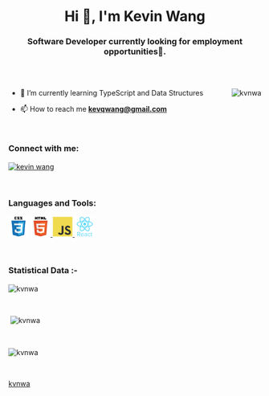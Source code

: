 <h1 align="center">Hi 👋, I'm Kevin Wang</h1>
<h3 align="center">Software Developer currently looking for employment opportunities🌟.</h3>

<br>


<br>

<p><img align="right" src="https://github.com/kvnwa/kvnwa/blob/main/animation_500_kxa883sd.gif" alt="kvnwa" /></p>


- 🌱 I’m currently learning TypeScript and Data Structures

- 📫 How to reach me **kevqwang@gmail.com**


<br>

<h3 align="left">Connect with me:</h3>
<p align="left">
  <a href="https://www.linkedin.com/in/kevinqwang/" target="blank"><img align="center"
      src="https://raw.githubusercontent.com/rahuldkjain/github-profile-readme-generator/master/src/images/icons/Social/linked-in-alt.svg"
      alt="kevin wang" height="30" width="40" /></a>
</p>

<br>

<h3 align="left">Languages and Tools:</h3>
<p align="left"> <img
      src="https://raw.githubusercontent.com/devicons/devicon/master/icons/css3/css3-original-wordmark.svg" alt="css3"
      width="40" height="40" /> </a> <a href="https://www.w3.org/html/" target="_blank" rel="noreferrer"> <img
      src="https://raw.githubusercontent.com/devicons/devicon/master/icons/html5/html5-original-wordmark.svg"
      alt="html5" width="40" height="40" /> </a> <a href="https://www.adobe.com/in/products/illustrator.html"
    target="_blank" rel="noreferrer"> <img
      src="https://raw.githubusercontent.com/devicons/devicon/master/icons/javascript/javascript-original.svg"
      alt="javascript" width="40" height="40" /> <a href="https://reactjs.org/" target="_blank" rel="noreferrer"> <img
      src="https://raw.githubusercontent.com/devicons/devicon/master/icons/react/react-original-wordmark.svg"
      alt="react" width="40" height="40" /> </a> </a> </p>

<br>

<h3>Statistical Data :-</h3>
<p><img align="center"
    src="https://github-readme-stats.vercel.app/api/top-langs?username=kvnwa&show_icons=true&locale=en&bg_color=0d1117&text_color=ffffff&layout=compact"
    alt="kvnwa" 
    bg_color=#808080/></p>

<br>

<p>&nbsp;<img align="center" src="https://github-readme-stats.vercel.app/api?username=kvnwa&show_icons=true&locale=en&bg_color=0d1117&text_color=ffffff&repo=convoychat"
    alt="kvnwa" /></p>

<br>

<p><img align="center" src="https://github-readme-streak-stats.herokuapp.com/?user=kvnwa&theme=dark&background=0d1117&date_format=M%20j%5B%2C%20Y%5D" alt="kvnwa" /></p>
      
<p align="left"> <a href="https://twitter.com/" target="blank"><img
      src="https://img.shields.io/twitter/follow/?logo=twitter&style=for-the-badge" alt="" /></a> </p>

[kvnwa](https://github.com/kvnwa)
